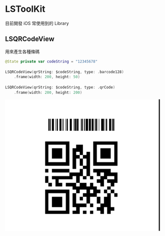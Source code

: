 # LSToolKit

目前開發 iOS 常使用到的 Library

## LSQRCodeView
用來產生各種條碼
```swift
@State private var codeString = "12345678"

LSQRCodeView(qrString: $codeString, type: .barcode128)
    .frame(width: 200, height: 50)

LSQRCodeView(qrString: $codeString, type: .qrCode)
    .frame(width: 200, height: 200)
```
![alt text](https://github.com/dearhui/LSToolKit/blob/b7fb2292aa3d2309c8bc31dad506506598e5124d/images/LSQRCodeViewScreenShot.png?raw=true)
